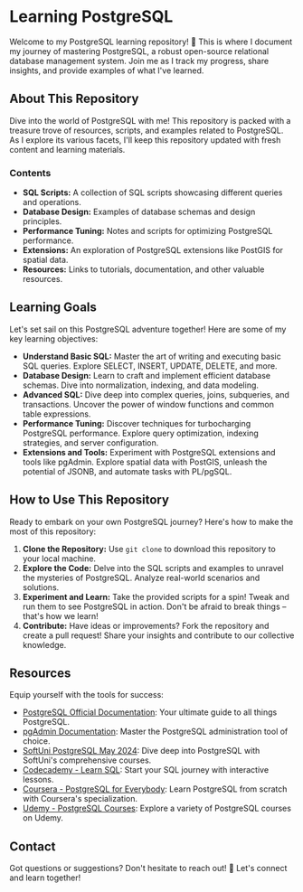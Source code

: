 # Learning PostgreSQL

Welcome to my PostgreSQL learning repository! 🚀 This is where I document my journey of mastering PostgreSQL, a robust open-source relational database management system. Join me as I track my progress, share insights, and provide examples of what I've learned.

## About This Repository

Dive into the world of PostgreSQL with me! This repository is packed with a treasure trove of resources, scripts, and examples related to PostgreSQL. As I explore its various facets, I'll keep this repository updated with fresh content and learning materials.

### Contents

- **SQL Scripts:** A collection of SQL scripts showcasing different queries and operations.
- **Database Design:** Examples of database schemas and design principles.
- **Performance Tuning:** Notes and scripts for optimizing PostgreSQL performance.
- **Extensions:** An exploration of PostgreSQL extensions like PostGIS for spatial data.
- **Resources:** Links to tutorials, documentation, and other valuable resources. 

## Learning Goals

Let's set sail on this PostgreSQL adventure together! Here are some of my key learning objectives:

- **Understand Basic SQL:** Master the art of writing and executing basic SQL queries. Explore SELECT, INSERT, UPDATE, DELETE, and more.
- **Database Design:** Learn to craft and implement efficient database schemas. Dive into normalization, indexing, and data modeling.
- **Advanced SQL:** Dive deep into complex queries, joins, subqueries, and transactions. Uncover the power of window functions and common table expressions.
- **Performance Tuning:** Discover techniques for turbocharging PostgreSQL performance. Explore query optimization, indexing strategies, and server configuration.
- **Extensions and Tools:** Experiment with PostgreSQL extensions and tools like pgAdmin. Explore spatial data with PostGIS, unleash the potential of JSONB, and automate tasks with PL/pgSQL.

## How to Use This Repository

Ready to embark on your own PostgreSQL journey? Here's how to make the most of this repository:

1. **Clone the Repository:** Use `git clone` to download this repository to your local machine.
2. **Explore the Code:** Delve into the SQL scripts and examples to unravel the mysteries of PostgreSQL. Analyze real-world scenarios and solutions.
3. **Experiment and Learn:** Take the provided scripts for a spin! Tweak and run them to see PostgreSQL in action. Don't be afraid to break things – that's how we learn!
4. **Contribute:** Have ideas or improvements? Fork the repository and create a pull request! Share your insights and contribute to our collective knowledge.

## Resources

Equip yourself with the tools for success:

- [PostgreSQL Official Documentation](https://www.postgresql.org/docs/): Your ultimate guide to all things PostgreSQL.
- [pgAdmin Documentation](https://www.pgadmin.org/docs/): Master the PostgreSQL administration tool of choice.
- [SoftUni PostgreSQL May 2024](https://softuni.bg/): Dive deep into PostgreSQL with SoftUni's comprehensive courses.
- [Codecademy - Learn SQL](https://www.codecademy.com/learn/learn-sql): Start your SQL journey with interactive lessons.
- [Coursera - PostgreSQL for Everybody](https://www.coursera.org/specializations/postgresql): Learn PostgreSQL from scratch with Coursera's specialization.
- [Udemy - PostgreSQL Courses](https://www.udemy.com/courses/search/?q=postgresql): Explore a variety of PostgreSQL courses on Udemy.

## Contact

Got questions or suggestions? Don't hesitate to reach out! 📩 Let's connect and learn together!
